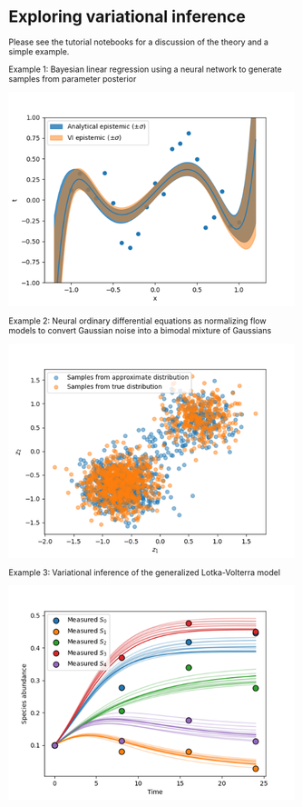 # Exploring variational inference

Please see the tutorial notebooks for a discussion of the theory and a simple example. 

Example 1: Bayesian linear regression using a neural network to generate samples from parameter posterior

![Alt text](figures/linear_regression.png?raw=true "Variational inference for Bayesian linear regression")

Example 2: Neural ordinary differential equations as normalizing flow models to convert Gaussian noise into a bimodal mixture of Gaussians

![Alt text](figures/NODE_bimodal.png?raw=true "Variational inference using neural ODEs for normalizing flows")

Example 3: Variational inference of the generalized Lotka-Volterra model

![Alt text](figures/gLV_example.png?raw=true "Variational inference of ODEs using planar flows")

